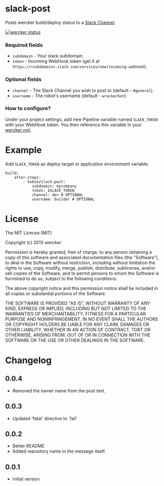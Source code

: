 # slack-post

Posts wercker build/deploy status to a [Slack Channel](https://slack.com/).

[![wercker status](https://app.wercker.com/status/49d7c3919df2d65ed4679bcc86eb3477/m "wercker status")](https://app.wercker.com/project/bykey/49d7c3919df2d65ed4679bcc86eb3477)

### Required fields

* `subdomain` - Your slack subdomain.
* `token` - Incoming WebHook token (get it at `https://<subdomain>.slack.com/services/new/incoming-webhook`).

### Optional fields

* `channel` - The Slack Channel you wish to post to (default - `#general`).
* `username` - The robot's username (default - `wreckerbot`).

### How to configure?

Under your project settings, add new Pipeline variable named `SLACK_TOKEN` with your
WebHook token. You then reference this variable in your [wercker.yml](http://devcenter.wercker.com/articles/werckeryml/).


# Example

Add `SLACK_TOKEN` as deploy target or application environment variable.


    build:
        after-steps:
            - kobim/slack-post:
                subdomain: mycompany
                token: $SLACK_TOKEN
                channel: dev # OPTIONAL
                username: builder # OPTIONAL

# License

The MIT License (MIT)

Copyright (c) 2013 wercker

Permission is hereby granted, free of charge, to any person obtaining a copy of
this software and associated documentation files (the "Software"), to deal in
the Software without restriction, including without limitation the rights to
use, copy, modify, merge, publish, distribute, sublicense, and/or sell copies of
the Software, and to permit persons to whom the Software is furnished to do so,
subject to the following conditions:

The above copyright notice and this permission notice shall be included in all
copies or substantial portions of the Software.

THE SOFTWARE IS PROVIDED "AS IS", WITHOUT WARRANTY OF ANY KIND, EXPRESS OR
IMPLIED, INCLUDING BUT NOT LIMITED TO THE WARRANTIES OF MERCHANTABILITY, FITNESS
FOR A PARTICULAR PURPOSE AND NONINFRINGEMENT. IN NO EVENT SHALL THE AUTHORS OR
COPYRIGHT HOLDERS BE LIABLE FOR ANY CLAIM, DAMAGES OR OTHER LIABILITY, WHETHER
IN AN ACTION OF CONTRACT, TORT OR OTHERWISE, ARISING FROM, OUT OF OR IN
CONNECTION WITH THE SOFTWARE OR THE USE OR OTHER DEALINGS IN THE SOFTWARE.

# Changelog

## 0.0.4
- Removed the owner name from the post text.

## 0.0.3
- Updated 'fatal' directive to 'fail'

## 0.0.2
- Better README
- Added repository name in the message itself.

## 0.0.1
- initial version
